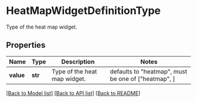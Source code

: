 # HeatMapWidgetDefinitionType

Type of the heat map widget.

## Properties

| Name      | Type    | Description                  | Notes                                               |
| --------- | ------- | ---------------------------- | --------------------------------------------------- |
| **value** | **str** | Type of the heat map widget. | defaults to "heatmap", must be one of ["heatmap", ] |

[[Back to Model list]](README.md#documentation-for-models) [[Back to API list]](README.md#documentation-for-api-endpoints) [[Back to README]](README.md)
